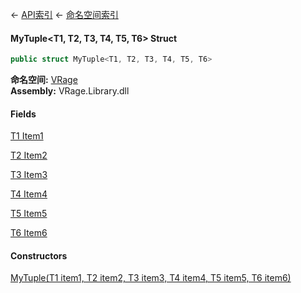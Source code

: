 ← [API索引](Api-Index) ← [命名空间索引](Namespace-Index)

#### MyTuple&lt;T1, T2, T3, T4, T5, T6&gt; Struct

```csharp
public struct MyTuple<T1, T2, T3, T4, T5, T6>
```

**命名空间:** [VRage](VRage)  
**Assembly:** VRage.Library.dll

#### Fields

[T1 Item1](VRage.MyTuple`6.Item1)

> 

[T2 Item2](VRage.MyTuple`6.Item2)

> 

[T3 Item3](VRage.MyTuple`6.Item3)

> 

[T4 Item4](VRage.MyTuple`6.Item4)

> 

[T5 Item5](VRage.MyTuple`6.Item5)

> 

[T6 Item6](VRage.MyTuple`6.Item6)

> 

#### Constructors

[MyTuple(T1 item1, T2 item2, T3 item3, T4 item4, T5 item5, T6 item6)](VRage.MyTuple`6..ctor)

> 

